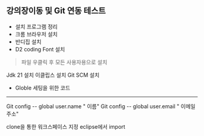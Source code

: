 ## 강의장이동 및  Git 연동 테스트
- 설치 프로그램 정리
- 크롬 브라우저 설치
- 반디집 설치
- D2 coding Font 설치

> 파일 우클릭 후 모든 사용자용으로 설치

Jdk 21 설치
이클립스 설치
Git SCM 설치

- Globle 세팅을 위한 코드
-- -
Git config  -- global user.name  " 이름"
Git config  -- global user.email  " 이메일주소"

clone을 통한 워크스페이스 지정
eclipse에서 import 